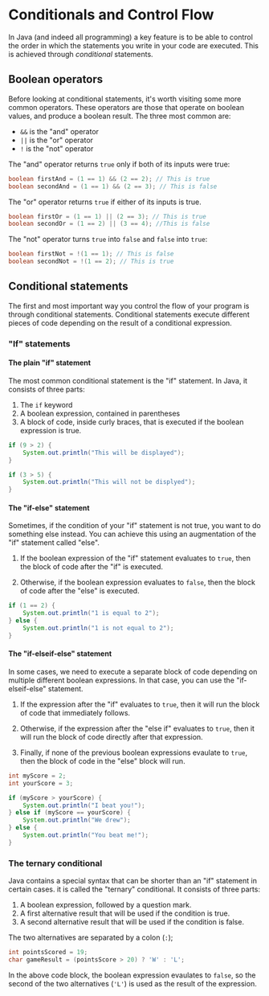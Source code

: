# Conditionals and Control Flow

In Java (and indeed all programming) a key feature is to be able to control the order in which the statements you write in your code are executed. This is achieved through _conditional_ statements.

## Boolean operators

Before looking at conditional statements, it's worth visiting some more common operators. These operators are those that operate on boolean values, and produce a boolean result. The three most common are:

 - `&&` is the "and" operator
 - `||` is the "or" operator
 - `!` is the "not" operator

The "and" operator returns `true` only if both of its inputs were true:

```java
boolean firstAnd = (1 == 1) && (2 == 2); // This is true
boolean secondAnd = (1 == 1) && (2 == 3); // This is false
```

The "or" operator returns `true` if either of its inputs is true. 

```java
boolean firstOr = (1 == 1) || (2 == 3); // This is true
boolean secondOr = (1 == 2) || (3 == 4); //This is false
```

The "not" operator turns `true` into `false` and `false` into `true`:

```java
boolean firstNot = !(1 == 1); // This is false
boolean secondNot = !(1 == 2); // This is true
```

## Conditional statements

The first and most important way you control the flow of your program is through conditional statements. Conditional statements execute different pieces of code depending on the result of a conditional expression.

### "If" statements

#### The plain "if" statement

The most common conditional statement is the "if" statement. In Java, it consists of three parts:

1. The `if` keyword
2. A boolean expression, contained in parentheses
3. A block of code, inside curly braces, that is executed if the boolean expression is true.

```java
if (9 > 2) {
    System.out.println("This will be displayed");
}

if (3 > 5) {
    System.out.println("This will not be displyed");
}
```

#### The "if-else" statement

Sometimes, if the condition of your "if" statement is not true, you want to do something else instead. You can achieve this using an augmentation of the "if" statement called "else".

1. If the boolean expression of the "if" statement evaluates to `true`, then the block of code after the "if" is executed.

2. Otherwise, if the boolean expression evaluates to `false`, then the block of code after the "else" is executed.

```java
if (1 == 2) {
    System.out.println("1 is equal to 2");
} else {
    System.out.println("1 is not equal to 2");
}
```

#### The "if-elseif-else" statement

In some cases, we need to execute a separate block of code depending on multiple different boolean expressions. In that case, you can use the "if-elseif-else" statement.

1. If the expression after the "if" evaluates to `true`, then it will run the block of code that immediately follows.

2. Otherwise, if the expression after the "else if" evaluates to `true`, then it will run the block of code directly after that expression.

3. Finally, if none of the previous boolean expressions evaulate to `true`, then the block of code in the "else" block will run.

```java
int myScore = 2;
int yourScore = 3;

if (myScore > yourScore) {
    System.out.println("I beat you!");
} else if (myScore == yourScore) {
    System.out.println("We drew");
} else {
    System.out.println("You beat me!");
}
```

### The ternary conditional

Java contains a special syntax that can be shorter than an "if" statement in certain cases. it is called the "ternary" conditional. It consists of three parts:

1. A boolean expression, followed by a question mark.
2. A first alternative result that will be used if the condition is true.
3. A second alternative result that will be used if the condition is false.

The two alternatives are separated by a colon (`:`);

```java
int pointsScored = 19;
char gameResult = (pointsScore > 20) ? 'W' : 'L';
```

In the above code block, the boolean expression evaulates to `false`, so the second of the two alternatives (`'L'`) is used as the result of the expression.